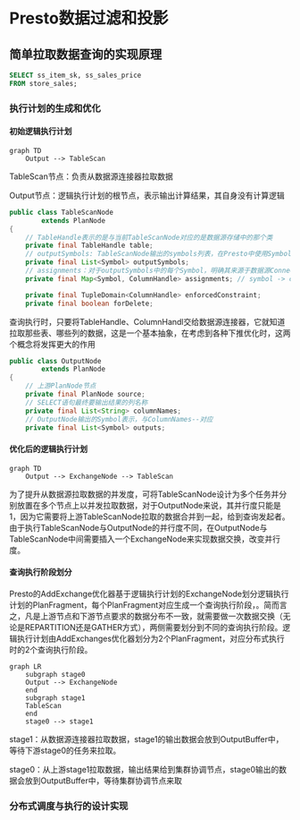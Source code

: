 # Presto数据过滤和投影


## 简单拉取数据查询的实现原理

```sql
SELECT ss_item_sk, ss_sales_price
FROM store_sales;
```

### 执行计划的生成和优化

#### 初始逻辑执行计划

```mermaid
graph TD
    Output --> TableScan
```

TableScan节点：负责从数据源连接器拉取数据

Output节点：逻辑执行计划的根节点，表示输出计算结果，其自身没有计算逻辑

```java
public class TableScanNode
        extends PlanNode
{
  	// TableHandle表示的是与当前TableScanNode对应的是数据源存储中的那个类
    private final TableHandle table;
  	// outputSymbols: TableScanNode输出的symbols列表，在Presto中使用Symbol表示要输出哪些列
    private final List<Symbol> outputSymbols;
  	// assignments：对于outputSymbols中的每个Symbol，明确其来源于数据源Connector的那个Column（用ColumnHandle表示）
    private final Map<Symbol, ColumnHandle> assignments; // symbol -> column

    private final TupleDomain<ColumnHandle> enforcedConstraint;
    private final boolean forDelete;
```

查询执行时，只要将TableHandle、ColumnHandl交给数据源连接器，它就知道拉取那些表、哪些列的数据，这是一个基本抽象，在考虑到各种下推优化时，这两个概念将发挥更大的作用

```java
public class OutputNode
        extends PlanNode
{
  	// 上游PlanNode节点
    private final PlanNode source;
  	// SELECT语句最终要输出结果的列名称
    private final List<String> columnNames;
  	// OutputNode输出的Symbol表示，与ColumnNames--对应
    private final List<Symbol> outputs; 
```

#### 优化后的逻辑执行计划

```mermaid
graph TD
	Output --> ExchangeNode --> TableScan
```

为了提升从数据源拉取数据的并发度，可将TableScanNode设计为多个任务并分别放置在多个节点上以并发拉取数据，对于OutputNode来说，其并行度只能是1，因为它需要将上游TableScanNode拉取的数据合并到一起，给到查询发起者。由于执行TableScanNode与OutputNode的并行度不同，在OutputNode与TableScanNode中间需要插入一个ExchangeNode来实现数据交换，改变并行度。

#### 查询执行阶段划分

Presto的AddExchange优化器基于逻辑执行计划的ExchangeNode划分逻辑执行计划的PlanFragment，每个PlanFragment对应生成一个查询执行阶段，。简而言之，凡是上游节点和下游节点要求的数据分布不一致，就需要做一次数据交换（无论是REPARTITION还是GATHER方式），两侧需要划分到不同的查询执行阶段。逻辑执行计划由AddExchanges优化器划分为2个PlanFragment，对应分布式执行时的2个查询执行阶段。



```mermaid
graph LR
    subgraph stage0
    Output --> ExchangeNode
    end
    subgraph stage1
    TableScan
    end
    stage0 --> stage1

```

stage1：从数据源连接器拉取数据，stage1的输出数据会放到OutputBuffer中，等待下游stage0的任务来拉取。

stage0：从上游stage1拉取数据，输出结果给到集群协调节点，stage0输出的数据会放到OutputBuffer中，等待集群协调节点来取

### 分布式调度与执行的设计实现


